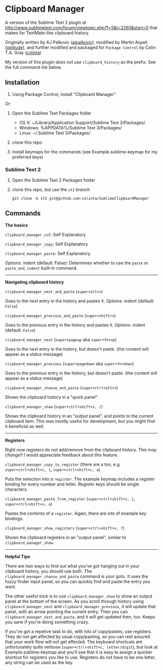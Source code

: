 Clipboard Manager
=================

A version of the Sublime Text 2 plugin at <http://www.sublimetext.com/forum/viewtopic.php?f=5&t=2260&start=0>
that makes for TextMate-like clipboard history.

Originally written by AJ Palkovic ([ajpalkovic](https://github.com/ajpalkovic/SublimePlugins)),
modified by Martin Aspeli ([optilude](https://gist.github.com/1132507)), and
further modified and packaged for `Package Control` by Colin T.A. Gray
([colinta](https://github.com/colinta/SublimeClipboardManager))

My version of this plugin *does not use* `clipboard_history` as the prefix.  See
the full command-list below.

Installation
------------

1. Using Package Control, install "Clipboard Manager"

Or:

1. Open the Sublime Text Packages folder

    - OS X: ~/Library/Application Support/Sublime Text 3/Packages/
    - Windows: %APPDATA%/Sublime Text 3/Packages/
    - Linux: ~/.Sublime Text 3/Packages/

2. clone this repo
3. Install keymaps for the commands (see Example.sublime-keymap for my preferred keys)

### Sublime Text 2

1. Open the Sublime Text 2 Packages folder
2. clone this repo, but use the `st2` branch

       git clone -b st2 git@github.com:colinta/SublimeClipboardManager

Commands
--------

**The basics**

`clipboard_manager_cut`: Self Explanatory

`clipboard_manager_copy`: Self Explanatory

`clipboard_manager_paste`: Self Explanatory.

*Options*: indent (default: False): Determines whether to use the `paste` or
`paste_and_indent` built-in command.

- - - - - -

**Navigating clipboard history**

`clipboard_manager_next_and_paste` (`super+alt+v`)

Goes to the next entry in the history and pastes it.
*Options*: indent (default: `False`)

`clipboard_manager_previous_and_paste` (`super+shift+v`)

Goes to the previous entry in the history and pastes it.
*Options*: indent (default: `False`)

`clipboard_manager_next` (`super+pageup` aka `super+fn+up`)

Goes to the next entry in the history, but doesn't paste.  (the content will
appear as a status message)

`clipboard_manager_previous` (`super+pagedown` aka `super+fn+down`)

Goes to the previous entry in the history, but doesn't paste.  (the content will
appear as a status message)

`clipboard_manager_choose_and_paste` (`super+ctrl+alt+v`)

Shows the clipboard history in a "quick panel".

`clipboard_manager_show` (`super+ctrl+shift+v, /`)

Shows the clipboard history in an "output panel", and points to the current
clipboard item.  This was mostly useful for development, but you might find it
beneficial as well.

- - - - - -

**Registers**

Right now registers do not add/remove from the clipboard history.  *This may
change!!*  I would appreciate feedback about this feature.

`clipboard_manager_copy_to_register` (there are a ton, e.g. `super+ctrl+shift+c, 1`, `super+ctrl+shift+c, a`)

Puts the selection into a `register`.  The example keymap includes a register
binding for every number and letter.  Register keys should be single characters.

`clipboard_manager_paste_from_register` (`super+ctrl+shift+v, 1`, `super+ctrl+shift+v, a`)

Pastes the contents of a `register`.  Again, there are lots of example key
bindings.

`clipboard_manager_show_registers` (`super+ctrl+shift+v, ?`)

Shows the clipboard registers in an "output panel", similar to
`clipboard_manager_show`.

- - - - - -

**Helpful Tips**

There are two ways to find out what you've got hanging out in your clipboard
history, you should use both.  The `clipboard_manager_choose_and_paste` command
is your goto.  It uses the fuzzy finder input panel, so you can quickly find and
paste the entry you want.

The other useful trick is to use `clipboard_manager_show` to show an output
panel at the bottom of the screen.  As you scroll through history using
`clipboard_manager_next` and `clipboard_manager_previous`, it will update that
panel, with an arrow pointing the current entry.  Then you can
`clipboard_manager_next_and_paste`, and it will get updated then, too.  Keeps
you sane if you're doing something crazy.

If you've got a repetive task to do, with lots of copy/pastes, use registers.
They do not get affected by usual copy/pasting, so you can rest assured that
your work flow will not get affected.  The keyboard shortcuts are unfortunately
quite verbose (`super+ctrl+shift+c, letter/digit`), but look at
Example.sublime-keymap and you'll see that it is easy to assign a quicker
shortcut for registers you like to use.  Registers do not have to be one letter,
any string can be used as the key.
